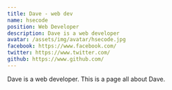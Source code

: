 ```yaml
---
title: Dave - web dev
name: hsecode
position: Web Developer
description: Dave is a web developer
avatar: /assets/img/avatar/hsecode.jpg
facebook: https://www.facebook.com/
twitter: https://www.twitter.com/
github: https://www.github.com/
---
```

Dave is a web developer. This is a page all about Dave.